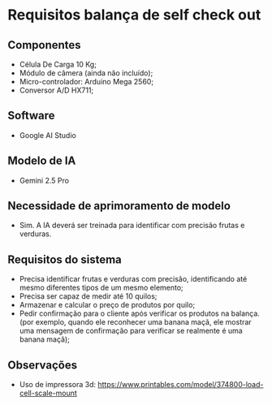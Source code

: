 # Requisitos balança de self check out
## Componentes
- Célula De Carga 10 Kg;
- Módulo de câmera (ainda não incluído);
- Micro-controlador: Arduino Mega 2560;
- Conversor A/D HX711;
## Software
- Google AI Studio
## Modelo de IA
- Gemini 2.5 Pro
## Necessidade de aprimoramento de modelo
- Sim. A IA deverá ser treinada para identificar com precisão frutas e verduras.
## Requisitos do sistema
- Precisa identificar frutas e verduras com precisão, identificando até mesmo diferentes tipos de um mesmo elemento;
- Precisa ser capaz de medir até 10 quilos;
- Armazenar e calcular o preço de produtos por quilo;
- Pedir confirmação para o cliente após verificar os produtos na balança. (por exemplo, quando ele reconhecer uma banana maçã, ele mostrar uma mensagem de confirmação para verificar se realmente é uma banana maçã);
## Observações
- Uso de impressora 3d: https://www.printables.com/model/374800-load-cell-scale-mount
